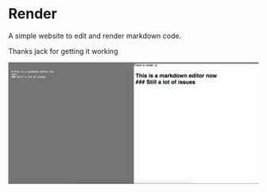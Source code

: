 # Render

A simple website to edit and render markdown code.

Thanks jack for getting it working

![First Tests](first-markdown.png)
